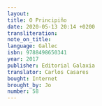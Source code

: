 ```yaml
---
layout:
title: O Principiño
date: 2020-05-13 20:14 +0200
transliteration:
note_on_title:
language: Gallec
isbn: 9788498650341
year: 2017
publisher: Editorial Galaxia
translator: Carlos Casares
bought: Internet
brought_by: Jo
number: 58
---
```

